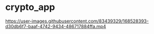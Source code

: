 # crypto_app



https://user-images.githubusercontent.com/83439329/168528393-d30db6f7-baaf-4742-9434-486717884ffa.mp4

